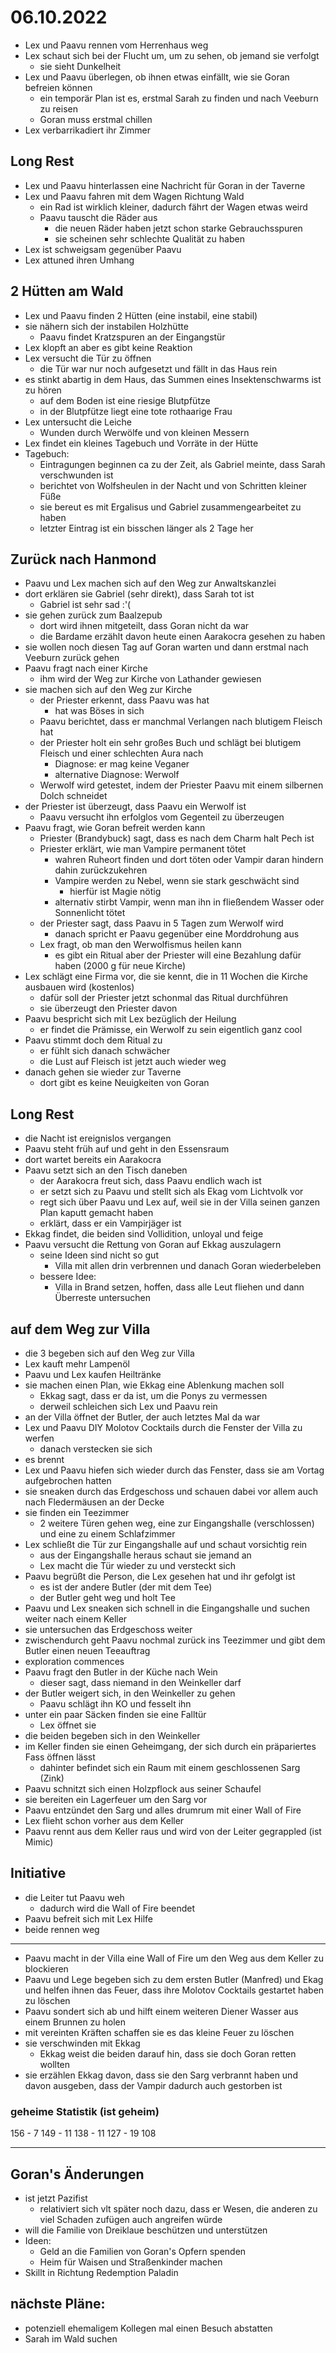 # 06.10.2022
- Lex und Paavu rennen vom Herrenhaus weg
- Lex schaut sich bei der Flucht um, um zu sehen, ob jemand sie verfolgt
    - sie sieht Dunkelheit
- Lex und Paavu überlegen, ob ihnen etwas einfällt, wie sie Goran befreien können
    - ein temporär Plan ist es, erstmal Sarah zu finden und nach Veeburn zu reisen
    - Goran muss erstmal chillen
- Lex verbarrikadiert ihr Zimmer

## Long Rest
- Lex und Paavu hinterlassen eine Nachricht für Goran in der Taverne
- Lex und Paavu fahren mit dem Wagen Richtung Wald
    - ein Rad ist wirklich kleiner, dadurch fährt der Wagen etwas weird
    - Paavu tauscht die Räder aus
        - die neuen Räder haben jetzt schon starke Gebrauchsspuren
        - sie scheinen sehr schlechte Qualität zu haben
- Lex ist schweigsam gegenüber Paavu
- Lex attuned ihren Umhang

## 2 Hütten am Wald
- Lex und Paavu finden 2 Hütten (eine instabil, eine stabil)
- sie nähern sich der instabilen Holzhütte
    - Paavu findet Kratzspuren an der Eingangstür
- Lex klopft an aber es gibt keine Reaktion
- Lex versucht die Tür zu öffnen
    - die Tür war nur noch aufgesetzt und fällt in das Haus rein
- es stinkt abartig in dem Haus, das Summen eines Insektenschwarms ist zu hören
    - auf dem Boden ist eine riesige Blutpfütze
    - in der Blutpfütze liegt eine tote rothaarige Frau
- Lex untersucht die Leiche
    - Wunden durch Werwölfe und von kleinen Messern
- Lex findet ein kleines Tagebuch und Vorräte in der Hütte
- Tagebuch:
    - Eintragungen beginnen ca zu der Zeit, als Gabriel meinte, dass Sarah verschwunden ist
    - berichtet von Wolfsheulen in der Nacht und von Schritten kleiner Füße
    - sie bereut es mit Ergalisus und Gabriel zusammengearbeitet zu haben
    - letzter Eintrag ist ein bisschen länger als 2 Tage her

## Zurück nach Hanmond
- Paavu und Lex machen sich auf den Weg zur Anwaltskanzlei
- dort erklären sie Gabriel (sehr direkt), dass Sarah tot ist
    - Gabriel ist sehr sad :'(
- sie gehen zurück zum Baalzepub
    - dort wird ihnen mitgeteilt, dass Goran nicht da war
    - die Bardame erzählt davon heute einen Aarakocra gesehen zu haben
- sie wollen noch diesen Tag auf Goran warten und dann erstmal nach Veeburn zurück gehen
- Paavu fragt nach einer Kirche
    - ihm wird der Weg zur Kirche von Lathander gewiesen
- sie machen sich auf den Weg zur Kirche
    - der Priester erkennt, dass Paavu was hat
        - hat was Böses in sich
    - Paavu berichtet, dass er manchmal Verlangen nach blutigem Fleisch hat
    - der Priester holt ein sehr großes Buch und schlägt bei blutigem Fleisch und einer schlechten Aura nach
        - Diagnose: er mag keine Veganer
        - alternative Diagnose: Werwolf
    - Werwolf wird getestet, indem der Priester Paavu mit einem silbernen Dolch schneidet
- der Priester ist überzeugt, dass Paavu ein Werwolf ist
    - Paavu versucht ihn erfolglos vom Gegenteil zu überzeugen
- Paavu fragt, wie Goran befreit werden kann
    - Priester (Brandybuck) sagt, dass es nach dem Charm halt Pech ist
    - Priester erklärt, wie man Vampire permanent tötet
        - wahren Ruheort finden und dort töten oder Vampir daran hindern dahin zurückzukehren
        - Vampire werden zu Nebel, wenn sie stark geschwächt sind
            - hierfür ist Magie nötig
        - alternativ stirbt Vampir, wenn man ihn in fließendem Wasser oder Sonnenlicht tötet
    - der Priester sagt, dass Paavu in 5 Tagen zum Werwolf wird
        - danach spricht er Paavu gegenüber eine Morddrohung aus
    - Lex fragt, ob man den Werwolfismus heilen kann
        - es gibt ein Ritual aber der Priester will eine Bezahlung dafür haben (2000 g für neue Kirche)
- Lex schlägt eine Firma vor, die sie kennt, die in 11 Wochen die Kirche ausbauen wird (kostenlos)
    - dafür soll der Priester jetzt schonmal das Ritual durchführen
    - sie überzeugt den Priester davon
- Paavu bespricht sich mit Lex bezüglich der Heilung
    - er findet die Prämisse, ein Werwolf zu sein eigentlich ganz cool
- Paavu stimmt doch dem Ritual zu 
    - er fühlt sich danach schwächer
    - die Lust auf Fleisch ist jetzt auch wieder weg
- danach gehen sie wieder zur Taverne
    - dort gibt es keine Neuigkeiten von Goran

## Long Rest
- die Nacht ist ereignislos vergangen
- Paavu steht früh auf und geht in den Essensraum
- dort wartet bereits ein Aarakocra
- Paavu setzt sich an den Tisch daneben
    - der Aarakocra freut sich, dass Paavu endlich wach ist
    - er setzt sich zu Paavu und stellt sich als Ekag vom Lichtvolk vor
    - regt sich über Paavu und Lex auf, weil sie in der Villa seinen ganzen Plan kaputt gemacht haben
    - erklärt, dass er ein Vampirjäger ist
- Ekkag findet, die beiden sind Vollidition, unloyal und feige
- Paavu versucht die Rettung von Goran auf Ekkag auszulagern
    - seine Ideen sind nicht so gut
        - Villa mit allen drin verbrennen und danach Goran wiederbeleben
    - bessere Idee:
        - Villa in Brand setzen, hoffen, dass alle Leut fliehen und dann Überreste untersuchen

## auf dem Weg zur Villa
- die 3 begeben sich auf den Weg zur Villa
- Lex kauft mehr Lampenöl
- Paavu und Lex kaufen Heiltränke
- sie machen einen Plan, wie Ekkag eine Ablenkung machen soll
    - Ekkag sagt, dass er da ist, um die Ponys zu vermessen
    - derweil schleichen sich Lex und Paavu rein
- an der Villa öffnet der Butler, der auch letztes Mal da war
- Lex und Paavu DIY Molotov Cocktails durch die Fenster der Villa zu werfen
    - danach verstecken sie sich
- es brennt
- Lex und Paavu hiefen sich wieder durch das Fenster, dass sie am Vortag aufgebrochen hatten
- sie sneaken durch das Erdgeschoss und schauen dabei vor allem auch nach Fledermäusen an der Decke
- sie finden ein Teezimmer
    - 2 weitere Türen gehen weg, eine zur Eingangshalle (verschlossen) und eine zu einem Schlafzimmer
- Lex schließt die Tür zur Eingangshalle auf und schaut vorsichtig rein
    - aus der Eingangshalle heraus schaut sie jemand an
    - Lex macht die Tür wieder zu und versteckt sich
- Paavu begrüßt die Person, die Lex gesehen hat und ihr gefolgt ist
    - es ist der andere Butler (der mit dem Tee)
    - der Butler geht weg und holt Tee
- Paavu und Lex sneaken sich schnell in die Eingangshalle und suchen weiter nach einem Keller
- sie untersuchen das Erdgeschoss weiter
- zwischendurch geht Paavu nochmal zurück ins Teezimmer und gibt dem Butler einen neuen Teeauftrag
- exploration commences
- Paavu fragt den Butler in der Küche nach Wein
    - dieser sagt, dass niemand in den Weinkeller darf
- der Butler weigert sich, in den Weinkeller zu gehen
    - Paavu schlägt ihn KO und fesselt ihn
- unter ein paar Säcken finden sie eine Falltür
    - Lex öffnet sie
- die beiden begeben sich in den Weinkeller
- im Keller finden sie einen Geheimgang, der sich durch ein präpariertes Fass öffnen lässt
    - dahinter befindet sich ein Raum mit einem geschlossenen Sarg (Zink)
- Paavu schnitzt sich einen Holzpflock aus seiner Schaufel
- sie bereiten ein Lagerfeuer um den Sarg vor
- Paavu entzündet den Sarg und alles drumrum mit einer Wall of Fire
- Lex flieht schon vorher aus dem Keller
- Paavu rennt aus dem Keller raus und wird von der Leiter gegrappled (ist Mimic)

## Initiative
- die Leiter tut Paavu weh
    - dadurch wird die Wall of Fire beendet
- Paavu befreit sich mit Lex Hilfe
- beide rennen weg

---

- Paavu macht in der Villa eine Wall of Fire um den Weg aus dem Keller zu blockieren
- Paavu und Lege begeben sich zu dem ersten Butler (Manfred) und Ekag und helfen ihnen das Feuer, dass ihre Molotov Cocktails gestartet haben zu löschen
- Paavu sondert sich ab und hilft einem weiteren Diener Wasser aus einem Brunnen zu holen
- mit vereinten Kräften schaffen sie es das kleine Feuer zu löschen
- sie verschwinden mit Ekkag
    - Ekkag weist die beiden darauf hin, dass sie doch Goran retten wollten
- sie erzählen Ekkag davon, dass sie den Sarg verbrannt haben und davon ausgeben, dass der Vampir dadurch auch gestorben ist


### geheime Statistik (ist geheim)
156 - 7
149 - 11
138 - 11
127 - 19
108

---

## Goran's Änderungen
- ist jetzt Pazifist
    - relativiert sich vlt später noch dazu, dass er Wesen, die anderen zu viel Schaden zufügen auch angreifen würde
- will die Familie von Dreiklaue beschützen und unterstützen
- Ideen:
    - Geld an die Familien von Goran's Opfern spenden
    - Heim für Waisen und Straßenkinder machen
- Skillt in Richtung Redemption Paladin

## nächste Pläne:
- potenziell ehemaligem Kollegen mal einen Besuch abstatten
- Sarah im Wald suchen